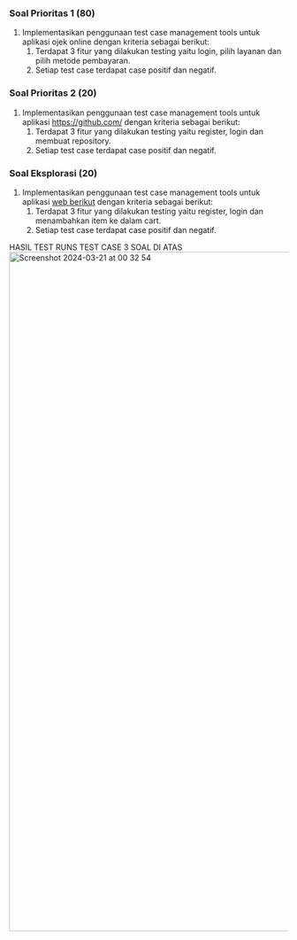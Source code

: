 

### Soal Prioritas 1 (80)

1. Implementasikan penggunaan test case management tools untuk aplikasi [](https://www.sepulsa.com/)ojek online dengan kriteria sebagai berikut:
    1. Terdapat 3 fitur yang dilakukan testing yaitu login, pilih layanan dan pilih metode pembayaran.
    2. Setiap test case terdapat case positif dan negatif.

### Soal Prioritas 2 (20)

1. Implementasikan penggunaan test case management tools untuk aplikasi [](https://www.sepulsa.com/)https://github.com/ dengan kriteria sebagai berikut:
    1. Terdapat 3 fitur yang dilakukan testing yaitu register, login dan membuat repository.
    2. Setiap test case terdapat case positif dan negatif.

### Soal Eksplorasi (20)

1. Implementasikan penggunaan test case management tools untuk aplikasi [web berikut](https://petstore.octoperf.com/actions/Catalog.action) dengan kriteria sebagai berikut:
    1. Terdapat 3 fitur yang dilakukan testing yaitu register, login dan menambahkan item ke dalam cart.
    2. Setiap test case terdapat case positif dan negatif.

HASIL TEST RUNS TEST CASE 3 SOAL DI ATAS
<img width="1227" alt="Screenshot 2024-03-21 at 00 32 54" src="https://github.com/AhmadIkhsanMaulana/pembuatan-test-case-management-tools/assets/65138368/bcad016c-12af-4031-b575-b95ad7399864">
